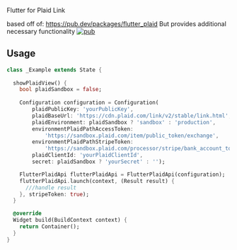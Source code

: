 Flutter for Plaid Link

based off of: https://pub.dev/packages/flutter_plaid
But provides additional necessary functionality
[![pub](https://img.shields.io/pub/v/flutter_plaid.svg)](https://pub.dev/packages/flutter_plaid)

## Usage

```dart
class _Example extends State {
  
  showPlaidView() {
    bool plaidSandbox = false;
    
    Configuration configuration = Configuration(
        plaidPublicKey: 'yourPublicKey',
        plaidBaseUrl: 'https://cdn.plaid.com/link/v2/stable/link.html',
        plaidEnvironment: plaidSandbox ? 'sandbox' : 'production',
        environmentPlaidPathAccessToken:
            'https://sandbox.plaid.com/item/public_token/exchange',
        environmentPlaidPathStripeToken:
            'https://sandbox.plaid.com/processor/stripe/bank_account_token/create',
        plaidClientId: 'yourPlaidClientId',
        secret: plaidSandbox ? 'yourSecret' : '');

    FlutterPlaidApi flutterPlaidApi = FlutterPlaidApi(configuration);
    flutterPlaidApi.launch(context, (Result result) {
      ///handle result
    }, stripeToken: true);
  }

  @override
  Widget build(BuildContext context) {
    return Container();
  }
}

```